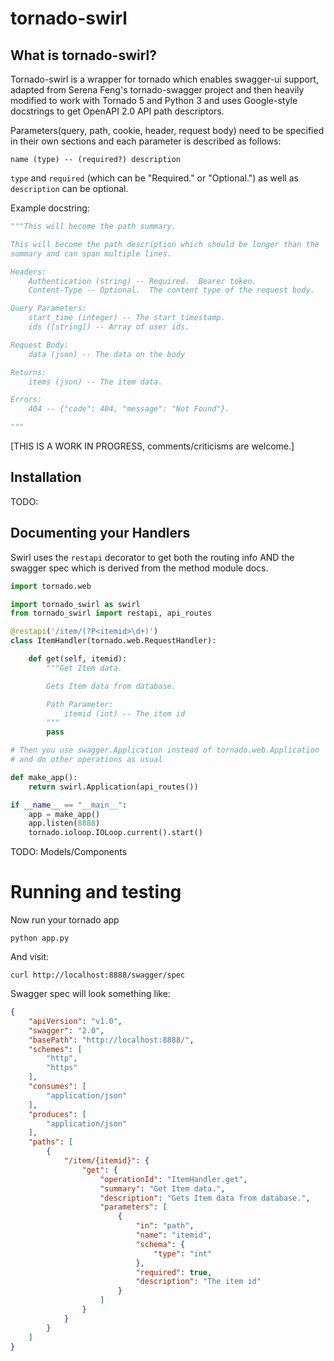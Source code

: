 # tornado-swirl

## What is tornado-swirl?
Tornado-swirl is a wrapper for tornado which enables swagger-ui support, adapted from Serena Feng's tornado-swagger project and then
heavily modified to work with Tornado 5 and Python 3 and uses Google-style docstrings to get OpenAPI 2.0 API path descriptors.  

Parameters(query, path, cookie, header, request body) need to be specified in their own sections and each parameter is described as follows:

```
name (type) -- (required?) description
```

```type``` and ```required```  (which can be "Required." or "Optional.") as well as ```description``` can be optional.  

Example docstring:


```python
"""This will become the path summary.

This will become the path description which should be longer than the
summary and can span multiple lines.

Headers:
    Authentication (string) -- Required.  Bearer token.
    Content-Type -- Optional.  The content type of the request body.

Query Parameters:
    start_time (integer) -- The start timestamp.
    ids ([string]) -- Array of user ids.

Request Body:
    data (json) -- The data on the body

Returns:
    items (json) -- The item data.

Errors:
    404 -- {"code": 404, "message": "Not Found"}.

"""
```

[THIS IS A WORK IN PROGRESS, comments/criticisms are welcome.]


## Installation
TODO:

## Documenting your Handlers

Swirl uses the ```restapi``` decorator to get both the routing info AND the swagger spec which is derived from the method module docs.

```python
import tornado.web

import tornado_swirl as swirl
from tornado_swirl import restapi, api_routes

@restapi('/item/(?P<itemid>\d+)')
class ItemHandler(tornado.web.RequestHandler):

    def get(self, itemid):
        """Get Item data.

        Gets Item data from database.

        Path Parameter:
            itemid (int) -- The item id
        """
        pass

# Then you use swagger.Application instead of tornado.web.Application
# and do other operations as usual

def make_app():
    return swirl.Application(api_routes())

if __name__ == "__main__":
    app = make_app()
    app.listen(8888)
    tornado.ioloop.IOLoop.current().start()
```
TODO: Models/Components

# Running and testing

Now run your tornado app

```
python app.py
```

And visit:

```
curl http://localhost:8888/swagger/spec
```

Swagger spec will look something like:

```json
{
    "apiVersion": "v1.0",
    "swagger": "2.0",
    "basePath": "http://localhost:8888/",
    "schemes": [
        "http",
        "https"
    ],
    "consumes": [
        "application/json"
    ],
    "produces": [
        "application/json"
    ],
    "paths": [
        {
            "/item/{itemid}": {
                "get": {
                    "operationId": "ItemHandler.get",
                    "summary": "Get Item data.",
                    "description": "Gets Item data from database.",
                    "parameters": [
                        {
                            "in": "path",
                            "name": "itemid",
                            "schema": {
                                "type": "int"
                            },
                            "required": true,
                            "description": "The item id"
                        }
                    ]
                }
            }
        }
    ]
}


```
